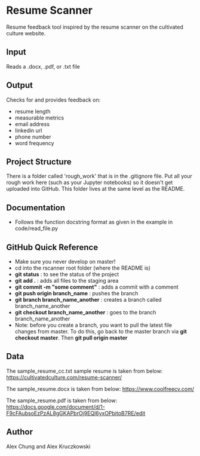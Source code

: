 # Resume Scanner
  
Resume feedback tool inspired by the resume scanner on the cultivated culture website. 

## Input

Reads a .docx, .pdf, or .txt file 

## Output

Checks for and provides feedback on:
* resume length
* measurable metrics
* email address
* linkedin url
* phone number
* word frequency

## Project Structure

There is a folder called 'rough_work' that is in the .gitignore file.  Put all your rough work here (such as your Jupyter notebooks) so it doesn't get uploaded into GitHub.  This folder lives at the same level as the README.

## Documentation
* Follows the function docstring format as given in the example in code/read_file.py

## GitHub Quick Reference
* Make sure you never develop on master!
* cd into the rscanner root folder (where the README is)
* **git status** : to see the status of the project
* **git add .** : adds all files to the staging area
* **git commit -m "some comment"** : adds a commit with a comment
* **git push origin branch_name** : pushes the branch
* **git branch branch_name_another** : creates a branch called branch_name_another
* **git checkout branch_name_another** : goes to the branch branch_name_another
* Note: before you create a branch, you want to pull the latest file changes from master. To do this, go back to the master branch via **git checkout master**.  Then **git pull origin master**

## Data

The sample_resume_cc.txt sample resume is taken from below:
https://cultivatedculture.com/resume-scanner/

The sample_resume.docx is taken from below:
https://www.coolfreecv.com/

The sample_resume.pdf is taken from below:
https://docs.google.com/document/d/1-F9cFAubsoEzPzAL8gGKAPbrOj9EQl6yxOPbitoB7RE/edit

## Author
Alex Chung and Alex Kruczkowski
